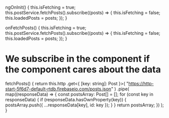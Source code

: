 ngOnInit() {
this.isFetching = true;
this.postService.fetchPosts().subscribe((posts) => {
this.isFetching = false;
this.loadedPosts = posts;
});
}

onFetchPosts() {
this.isFetching = true;
this.postService.fetchPosts().subscribe((posts) => {
this.isFetching = false;
this.loadedPosts = posts;
});
}

# We subscribe in the component if the component cares about the data

fetchPosts() {
return this.http
.get<{ [key: string]: Post }>(
"https://http-start-5f6d7-default-rtdb.firebaseio.com/posts.json"
)
.pipe(
map((responseData) => {
const postsArray: Post[] = [];
for (const key in responseData) {
if (responseData.hasOwnProperty(key)) {
postsArray.push({ ...responseData[key], id: key });
}
}
return postsArray;
})
);
}

